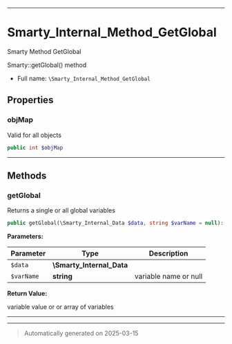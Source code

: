 ***

# Smarty_Internal_Method_GetGlobal

Smarty Method GetGlobal

Smarty::getGlobal() method

* Full name: `\Smarty_Internal_Method_GetGlobal`



## Properties


### objMap

Valid for all objects

```php
public int $objMap
```






***

## Methods


### getGlobal

Returns a single or all global  variables

```php
public getGlobal(\Smarty_Internal_Data $data, string $varName = null): string|array
```








**Parameters:**

| Parameter | Type | Description |
|-----------|------|-------------|
| `$data` | **\Smarty_Internal_Data** |  |
| `$varName` | **string** | variable name or null |


**Return Value:**

variable value or or array of variables




***


***
> Automatically generated on 2025-03-15
